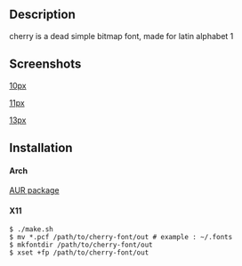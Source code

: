 ## Description

cherry is a dead simple bitmap font, made for latin alphabet 1

## Screenshots

[10px](https://cdn.rawgit.com/marinhoc/cherry-font/img/10.png)

[11px](https://cdn.rawgit.com/marinhoc/cherry-font/img/11.png)

[13px](https://cdn.rawgit.com/marinhoc/cherry-font/img/13.png)

## Installation

#### Arch

[AUR package](https://aur.archlinux.org/packages/cherry-font/)

#### X11

```shell
$ ./make.sh
$ mv *.pcf /path/to/cherry-font/out # example : ~/.fonts
$ mkfontdir /path/to/cherry-font/out
$ xset +fp /path/to/cherry-font/out
```
